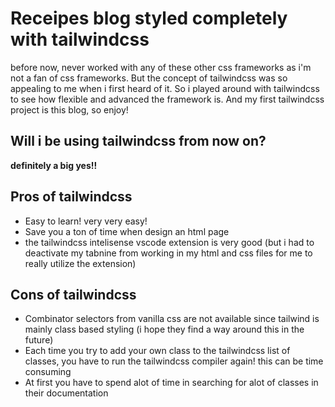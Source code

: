 # Receipes blog styled completely with tailwindcss
before now, never worked with any of these other css frameworks as i'm not a fan of css frameworks. But the concept of tailwindcss was so appealing to me when i first heard of it. So i played around with tailwindcss to see how flexible and advanced the framework is. And my first tailwindcss project is this blog, so enjoy!

## Will i be using tailwindcss from now on?
**definitely a big yes!!**

## Pros of tailwindcss
- Easy to learn! very very easy!
- Save you a ton of time when design an html page
- the tailwindcss intelisense vscode extension is very good (but i had to deactivate my tabnine from working in my html and css files for me to really utilize the extension)

## Cons of tailwindcss
- Combinator selectors from vanilla css are not available since tailwind is mainly class based styling (i hope they find a way around this in the future)
- Each time you try to add your own class to the tailwindcss list of classes, you have to run the tailwindcss compiler again! this can be time consuming
- At first you have to spend alot of time in searching for alot of classes in their documentation